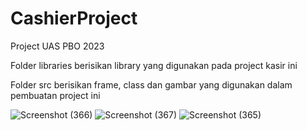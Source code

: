 # CashierProject
Project UAS PBO 2023

Folder libraries berisikan library yang digunakan pada project kasir ini

Folder src berisikan frame, class dan gambar yang digunakan dalam pembuatan project ini

![Screenshot (366)](https://github.com/huseinibnu/CashierProject/assets/114596566/3e95cb27-0d57-452e-8458-9ef23d3c417c)
![Screenshot (367)](https://github.com/huseinibnu/CashierProject/assets/114596566/c482980d-177d-47ab-9115-0fb852a8658f)
![Screenshot (365)](https://github.com/huseinibnu/CashierProject/assets/114596566/e5ba41a1-1e38-4297-8010-43db1b45921e)
